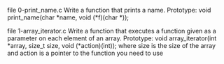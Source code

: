 file 0-print_name.c Write a function that prints a name.
Prototype: void print_name(char *name, void (*f)(char *));

file 1-array_iterator.c Write a function that executes a function given as a parameter on each element of an array.
Prototype: void array_iterator(int *array, size_t size, void (*action)(int));
where size is the size of the array
and action is a pointer to the function you need to use


